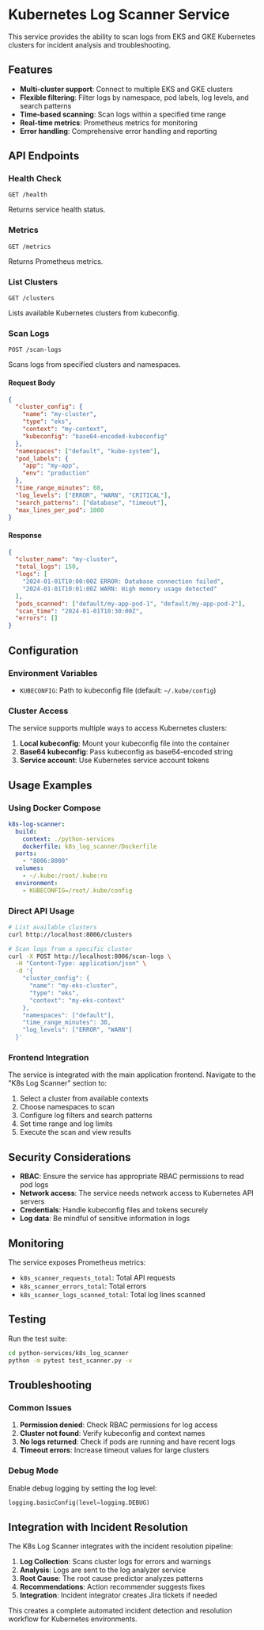# Kubernetes Log Scanner Service

This service provides the ability to scan logs from EKS and GKE Kubernetes clusters for incident analysis and troubleshooting.

## Features

- **Multi-cluster support**: Connect to multiple EKS and GKE clusters
- **Flexible filtering**: Filter logs by namespace, pod labels, log levels, and search patterns
- **Time-based scanning**: Scan logs within a specified time range
- **Real-time metrics**: Prometheus metrics for monitoring
- **Error handling**: Comprehensive error handling and reporting

## API Endpoints

### Health Check
```
GET /health
```
Returns service health status.

### Metrics
```
GET /metrics
```
Returns Prometheus metrics.

### List Clusters
```
GET /clusters
```
Lists available Kubernetes clusters from kubeconfig.

### Scan Logs
```
POST /scan-logs
```
Scans logs from specified clusters and namespaces.

#### Request Body
```json
{
  "cluster_config": {
    "name": "my-cluster",
    "type": "eks",
    "context": "my-context",
    "kubeconfig": "base64-encoded-kubeconfig"
  },
  "namespaces": ["default", "kube-system"],
  "pod_labels": {
    "app": "my-app",
    "env": "production"
  },
  "time_range_minutes": 60,
  "log_levels": ["ERROR", "WARN", "CRITICAL"],
  "search_patterns": ["database", "timeout"],
  "max_lines_per_pod": 1000
}
```

#### Response
```json
{
  "cluster_name": "my-cluster",
  "total_logs": 150,
  "logs": [
    "2024-01-01T10:00:00Z ERROR: Database connection failed",
    "2024-01-01T10:01:00Z WARN: High memory usage detected"
  ],
  "pods_scanned": ["default/my-app-pod-1", "default/my-app-pod-2"],
  "scan_time": "2024-01-01T10:30:00Z",
  "errors": []
}
```

## Configuration

### Environment Variables

- `KUBECONFIG`: Path to kubeconfig file (default: `~/.kube/config`)

### Cluster Access

The service supports multiple ways to access Kubernetes clusters:

1. **Local kubeconfig**: Mount your kubeconfig file into the container
2. **Base64 kubeconfig**: Pass kubeconfig as base64-encoded string
3. **Service account**: Use Kubernetes service account tokens

## Usage Examples

### Using Docker Compose

```yaml
k8s-log-scanner:
  build:
    context: ./python-services
    dockerfile: k8s_log_scanner/Dockerfile
  ports:
    - "8006:8000"
  volumes:
    - ~/.kube:/root/.kube:ro
  environment:
    - KUBECONFIG=/root/.kube/config
```

### Direct API Usage

```bash
# List available clusters
curl http://localhost:8006/clusters

# Scan logs from a specific cluster
curl -X POST http://localhost:8006/scan-logs \
  -H "Content-Type: application/json" \
  -d '{
    "cluster_config": {
      "name": "my-eks-cluster",
      "type": "eks",
      "context": "my-eks-context"
    },
    "namespaces": ["default"],
    "time_range_minutes": 30,
    "log_levels": ["ERROR", "WARN"]
  }'
```

### Frontend Integration

The service is integrated with the main application frontend. Navigate to the "K8s Log Scanner" section to:

1. Select a cluster from available contexts
2. Choose namespaces to scan
3. Configure log filters and search patterns
4. Set time range and log limits
5. Execute the scan and view results

## Security Considerations

- **RBAC**: Ensure the service has appropriate RBAC permissions to read pod logs
- **Network access**: The service needs network access to Kubernetes API servers
- **Credentials**: Handle kubeconfig files and tokens securely
- **Log data**: Be mindful of sensitive information in logs

## Monitoring

The service exposes Prometheus metrics:

- `k8s_scanner_requests_total`: Total API requests
- `k8s_scanner_errors_total`: Total errors
- `k8s_scanner_logs_scanned_total`: Total log lines scanned

## Testing

Run the test suite:

```bash
cd python-services/k8s_log_scanner
python -m pytest test_scanner.py -v
```

## Troubleshooting

### Common Issues

1. **Permission denied**: Check RBAC permissions for log access
2. **Cluster not found**: Verify kubeconfig and context names
3. **No logs returned**: Check if pods are running and have recent logs
4. **Timeout errors**: Increase timeout values for large clusters

### Debug Mode

Enable debug logging by setting the log level:

```python
logging.basicConfig(level=logging.DEBUG)
```

## Integration with Incident Resolution

The K8s Log Scanner integrates with the incident resolution pipeline:

1. **Log Collection**: Scans cluster logs for errors and warnings
2. **Analysis**: Logs are sent to the log analyzer service
3. **Root Cause**: The root cause predictor analyzes patterns
4. **Recommendations**: Action recommender suggests fixes
5. **Integration**: Incident integrator creates Jira tickets if needed

This creates a complete automated incident detection and resolution workflow for Kubernetes environments. 